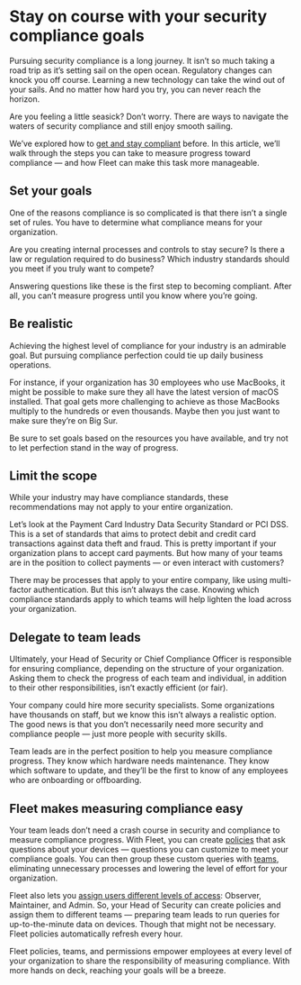 # Stay on course with your security compliance goals

Pursuing security compliance is a long journey. It isn’t so much taking a road trip as it’s setting sail on the open ocean. Regulatory changes can knock you off course. Learning a new technology can take the wind out of your sails. And no matter how hard you try, you can never reach the horizon.

Are you feeling a little seasick? Don’t worry. There are ways to navigate the waters of security compliance and still enjoy smooth sailing.

We’ve explored how to [get and stay compliant](https://fleetdm.com/use-cases/get-and-stay-compliant-across-your-devices-with-fleet) before. In this article, we’ll walk through the steps you can take to measure progress toward compliance — and how Fleet can make this task more manageable.

## Set your goals

One of the reasons compliance is so complicated is that there isn’t a single set of rules. You have to determine what compliance means for your organization.

Are you creating internal processes and controls to stay secure? Is there a law or regulation required to do business? Which industry standards should you meet if you truly want to compete?

Answering questions like these is the first step to becoming compliant. After all, you can’t measure progress until you know where you’re going.

## Be realistic

Achieving the highest level of compliance for your industry is an admirable goal. But pursuing compliance perfection could tie up daily business operations.

For instance, if your organization has 30 employees who use MacBooks, it might be possible to make sure they all have the latest version of macOS installed. That goal gets more challenging to achieve as those MacBooks multiply to the hundreds or even thousands. Maybe then you just want to make sure they’re on Big Sur.

Be sure to set goals based on the resources you have available, and try not to let perfection stand in the way of progress.

## Limit the scope

While your industry may have compliance standards, these recommendations may not apply to your entire organization.

Let’s look at the Payment Card Industry Data Security Standard or PCI DSS. This is a set of standards that aims to protect debit and credit card transactions against data theft and fraud. This is pretty important if your organization plans to accept card payments. But how many of your teams are in the position to collect payments — or even interact with customers?

There may be processes that apply to your entire company, like using multi-factor authentication. But this isn’t always the case. Knowing which compliance standards apply to which teams will help lighten the load across your organization.

## Delegate to team leads

Ultimately, your Head of Security or Chief Compliance Officer is responsible for ensuring compliance, depending on the structure of your organization. Asking them to check the progress of each team and individual, in addition to their other responsibilities, isn’t exactly efficient (or fair).

Your company could hire more security specialists. Some organizations have thousands on staff, but we know this isn’t always a realistic option. The good news is that you don’t necessarily need more security and compliance people — just more people with security skills.

Team leads are in the perfect position to help you measure compliance progress. They know which hardware needs maintenance. They know which software to update, and they’ll be the first to know of any employees who are onboarding or offboarding.

## Fleet makes measuring compliance easy

Your team leads don’t need a crash course in security and compliance to measure compliance progress. With Fleet, you can create [policies](https://fleetdm.com/securing/what-are-fleet-policies) that ask questions about your devices — questions you can customize to meet your compliance goals. You can then group these custom queries with [teams](https://fleetdm.com/docs/using-fleet/teams), eliminating unnecessary processes and lowering the level of effort for your organization.

Fleet also lets you [assign users different levels of access](https://fleetdm.com/docs/using-fleet/permissions): Observer, Maintainer, and Admin. So, your Head of Security can create policies and assign them to different teams — preparing team leads to run queries for up-to-the-minute data on devices. Though that might not be necessary. Fleet policies automatically refresh every hour.

Fleet policies, teams, and permissions empower employees at every level of your organization to share the responsibility of measuring compliance. With more hands on deck, reaching your goals will be a breeze.


<meta name="category" value="product">
<meta name="authorFullName" value="Chris McGillicuddy">
<meta name="authorGitHubUsername" value="fleetdm">
<meta name="publishedOn" value="2022-06-14">
<meta name="articleTitle" value="Stay on course with your security compliance goals">
